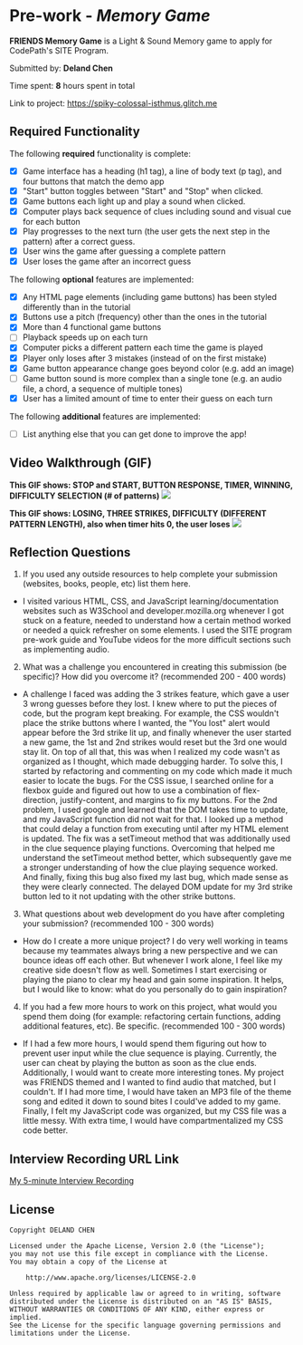 # Pre-work - *Memory Game*

**FRIENDS Memory Game** is a Light & Sound Memory game to apply for CodePath's SITE Program. 

Submitted by: **Deland Chen**

Time spent: **8** hours spent in total

Link to project: https://spiky-colossal-isthmus.glitch.me

## Required Functionality

The following **required** functionality is complete:

* [x] Game interface has a heading (h1 tag), a line of body text (p tag), and four buttons that match the demo app
* [x] "Start" button toggles between "Start" and "Stop" when clicked. 
* [x] Game buttons each light up and play a sound when clicked. 
* [x] Computer plays back sequence of clues including sound and visual cue for each button
* [x] Play progresses to the next turn (the user gets the next step in the pattern) after a correct guess. 
* [x] User wins the game after guessing a complete pattern
* [x] User loses the game after an incorrect guess

The following **optional** features are implemented:

* [x] Any HTML page elements (including game buttons) has been styled differently than in the tutorial
* [x] Buttons use a pitch (frequency) other than the ones in the tutorial
* [x] More than 4 functional game buttons
* [ ] Playback speeds up on each turn
* [x] Computer picks a different pattern each time the game is played
* [x] Player only loses after 3 mistakes (instead of on the first mistake)
* [x] Game button appearance change goes beyond color (e.g. add an image)
* [ ] Game button sound is more complex than a single tone (e.g. an audio file, a chord, a sequence of multiple tones)
* [x] User has a limited amount of time to enter their guess on each turn

The following **additional** features are implemented:

- [ ] List anything else that you can get done to improve the app!

## Video Walkthrough (GIF)
**This GIF shows: STOP and START, BUTTON RESPONSE, TIMER, WINNING, DIFFICULTY SELECTION (# of patterns)**
![](http://g.recordit.co/de7I8GKwGJ.gif)

**This GIF shows: LOSING, THREE STRIKES, DIFFICULTY (DIFFERENT PATTERN LENGTH), also when timer hits 0, the user loses**
![](http://g.recordit.co/6DP82WYlzw.gif)


## Reflection Questions
1. If you used any outside resources to help complete your submission (websites, books, people, etc) list them here. 

- I visited various HTML, CSS, and JavaScript learning/documentation websites such as W3School and developer.mozilla.org whenever I got stuck on a feature, needed to understand how a certain method worked or needed a quick refresher on some elements. I used the SITE program pre-work guide and YouTube videos for the more difficult sections such as implementing audio.


2. What was a challenge you encountered in creating this submission (be specific)? How did you overcome it? (recommended 200 - 400 words) 

- A challenge I faced was adding the 3 strikes feature, which gave a user 3 wrong guesses before they lost. I knew where to put the pieces of code, but the program kept breaking. For example, the CSS wouldn't place the strike buttons where I wanted, the "You lost" alert would appear before the 3rd strike lit up, and finally whenever the user started a new game, the 1st and 2nd strikes would reset but the 3rd one would stay lit. On top of all that, this was when I realized my code wasn't as organized as I thought, which made debugging harder. To solve this, I started by refactoring and commenting on my code which made it much easier to locate the bugs. For the CSS issue, I searched online for a flexbox guide and figured out how to use a combination of flex-direction, justify-content, and margins to fix my buttons. For the 2nd problem, I used google and learned that the DOM takes time to update, and my JavaScript function did not wait for that. I looked up a method that could delay a function from executing until after my HTML element is updated. The fix was a setTimeout method that was additionally used in the clue sequence playing functions. Overcoming that helped me understand the setTimeout method better, which subsequently gave me a stronger understanding of how the clue playing sequence worked. And finally, fixing this bug also fixed my last bug, which made sense as they were clearly connected. The delayed DOM update for my 3rd strike button led to it not updating with the other strike buttons.


3. What questions about web development do you have after completing your submission? (recommended 100 - 300 words) 

- How do I create a more unique project? I do very well working in teams because my teammates always bring a new perspective and we can bounce ideas off each other. But whenever I work alone, I feel like my creative side doesn't flow as well. Sometimes I start exercising or playing the piano to clear my head and gain some inspiration. It helps, but I would like to know: what do you personally do to gain inspiration?

4. If you had a few more hours to work on this project, what would you spend them doing (for example: refactoring certain functions, adding additional features, etc). Be specific. (recommended 100 - 300 words) 

- If I had a few more hours, I would spend them figuring out how to prevent user input while the clue sequence is playing. Currently, the user can cheat by playing the button as soon as the clue ends. Additionally, I would want to create more interesting tones. My project was FRIENDS themed and I wanted to find audio that matched, but I couldn't. If I had more time, I would have taken an MP3 file of the theme song and edited it down to sound bites I could've added to my game. Finally, I felt my JavaScript code was organized, but my CSS file was a little messy. With extra time, I would have compartmentalized my CSS code better.



## Interview Recording URL Link

[My 5-minute Interview Recording](your-link-here)


## License

    Copyright DELAND CHEN

    Licensed under the Apache License, Version 2.0 (the "License");
    you may not use this file except in compliance with the License.
    You may obtain a copy of the License at

        http://www.apache.org/licenses/LICENSE-2.0

    Unless required by applicable law or agreed to in writing, software
    distributed under the License is distributed on an "AS IS" BASIS,
    WITHOUT WARRANTIES OR CONDITIONS OF ANY KIND, either express or implied.
    See the License for the specific language governing permissions and
    limitations under the License.
